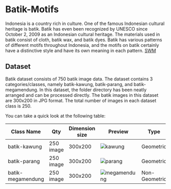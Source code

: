 # Batik-Motifs

Indonesia is a country rich in culture. One of the famous Indonesian cultural heritage is batik. Batik has even been recognized by UNESCO since October 2, 2009 as an Indonesian cultural heritage. The materials used in batik consist of cloth, batik wax, and batik dyes. Batik has various patterns of different motifs throughout Indonesia, and the motifs on batik certainly have a distinctive style and have its own meaning in each pattern. 
[SWM](https://journal.lppmunindra.ac.id/index.php/sosio_ekons/article/view/2932)
## Dataset
Batik dataset consists of 750 batik image data. The dataset contains 3 categories/classes, namely batik-kawung, batik-parang, and batik-megamendung. In this dataset, the folder directory has been neatly arranged and can be processed directly. The batik images in this dataset are 300x200 in JPG format. The total number of images in each dataset class is 250.

You can take a quick look at the following table:

Class Name | Qty | Dimension size | Preview | Type | Format
--- | --- | --- | --- | --- | ---
batik-kawung | 250 image | 300x200 | ![kawung](https://user-images.githubusercontent.com/61747306/139804054-1bc73dc7-050d-45c4-8d40-51581c64f154.PNG) | Geometric | JPG
batik-parang | 250 image | 300x200 | ![parang](https://user-images.githubusercontent.com/61747306/139804076-dc2c510a-2808-4ac9-8d0c-93c7af6d06b3.PNG) | Geometric | JPG
batik-megamendung | 250 image | 300x200 | ![megamendung](https://user-images.githubusercontent.com/61747306/139804069-0c1ded6a-3ddb-4ce9-8539-ec3e84259225.PNG) | Non-Geometric | JPG
